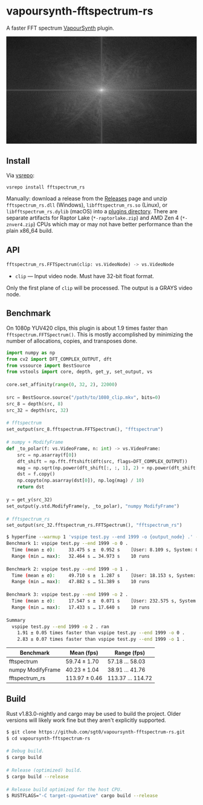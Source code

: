 # vapoursynth-fftspectrum-rs

A faster FFT spectrum [VapourSynth][] plugin.

![example](.github/assets/example.png)

## Install

Via [vsrepo][]:

```
vsrepo install fftspectrum_rs
```

Manually: download a release from the [Releases][] page and unzip
`fftspectrum_rs.dll` (Windows), `libfftspectrum_rs.so` (Linux), or
`libfftspectrum_rs.dylib` (macOS) into a [plugins directory][plugin-autoloading].
There are separate artifacts for Raptor Lake (`*-raptorlake.zip`) and
AMD Zen 4 (`*-znver4.zip`) CPUs which may or may not have better performance
than the plain x86_64 build.

## API

```python
fftspectrum_rs.FFTSpectrum(clip: vs.VideoNode) -> vs.VideoNode
```

- `clip` — Input video node. Must have 32-bit float format.

Only the first plane of `clip` will be processed. The output is a GRAYS video
node.

## Benchmark

On 1080p YUV420 clips, this plugin is about 1.9 times faster than
`fftspectrum.FFTSpectrum()`. This is mostly accomplished by minimizing the
number of allocations, copies, and transposes done.

```python
import numpy as np
from cv2 import DFT_COMPLEX_OUTPUT, dft
from vssource import BestSource
from vstools import core, depth, get_y, set_output, vs

core.set_affinity(range(0, 32, 2), 22000)

src = BestSource.source("/path/to/1080_clip.mkv", bits=0)
src_8 = depth(src, 8)
src_32 = depth(src, 32)

# fftspectrum
set_output(src_8.fftspectrum.FFTSpectrum(), "fftspectrum")

# numpy + ModifyFrame
def _to_polar(f: vs.VideoFrame, n: int) -> vs.VideoFrame:
    src = np.asarray(f[0])
    dft_shift = np.fft.fftshift(dft(src, flags=DFT_COMPLEX_OUTPUT))
    mag = np.sqrt(np.power(dft_shift[:, :, 1], 2) + np.power(dft_shift[:, :, 0], 2))
    dst = f.copy()
    np.copyto(np.asarray(dst[0]), np.log(mag) / 10)
    return dst

y = get_y(src_32)
set_output(y.std.ModifyFrame(y, _to_polar), "numpy ModifyFrame")

# fftspectrum_rs
set_output(src_32.fftspectrum_rs.FFTSpectrum(), "fftspectrum_rs")
```

```bash
$ hyperfine --warmup 1 'vspipe test.py --end 1999 -o {output_node} .' -P output_node 0 2
Benchmark 1: vspipe test.py --end 1999 -o 0 .
  Time (mean ± σ):     33.475 s ±  0.952 s    [User: 8.109 s, System: 0.141 s]
  Range (min … max):   32.464 s … 34.973 s    10 runs

Benchmark 2: vspipe test.py --end 1999 -o 1 .
  Time (mean ± σ):     49.710 s ±  1.287 s    [User: 18.153 s, System: 6.534 s]
  Range (min … max):   47.882 s … 51.389 s    10 runs

Benchmark 3: vspipe test.py --end 1999 -o 2 .
  Time (mean ± σ):     17.547 s ±  0.071 s    [User: 232.575 s, System: 7.808 s]
  Range (min … max):   17.433 s … 17.640 s    10 runs

Summary
  vspipe test.py --end 1999 -o 2 . ran
    1.91 ± 0.05 times faster than vspipe test.py --end 1999 -o 0 .
    2.83 ± 0.07 times faster than vspipe test.py --end 1999 -o 1 .
```

| Benchmark         | Mean (fps)    | Range (fps)     |
| ----------------- | ------------- | --------------- |
| fftspectrum       | 59.74 ± 1.70  | 57.18 … 58.03   |
| numpy ModifyFrame | 40.23 ± 1.04  | 38.91 … 41.76   |
| fftspectrum_rs    | 113.97 ± 0.46 | 113.37 … 114.72 |

## Build

Rust v1.83.0-nightly and cargo may be used to build the project. Older versions
will likely work fine but they aren't explicitly supported.

```bash
$ git clone https://github.com/sgt0/vapoursynth-fftspectrum-rs.git
$ cd vapoursynth-fftspectrum-rs

# Debug build.
$ cargo build

# Release (optimized) build.
$ cargo build --release

# Release build optimized for the host CPU.
$ RUSTFLAGS="-C target-cpu=native" cargo build --release
```

[VapourSynth]: https://www.vapoursynth.com
[vsrepo]: https://github.com/vapoursynth/vsrepo
[Releases]: https://github.com/sgt0/vapoursynth-fftspectrum-rs/releases
[plugin-autoloading]: https://www.vapoursynth.com/doc/installation.html#plugin-autoloading
